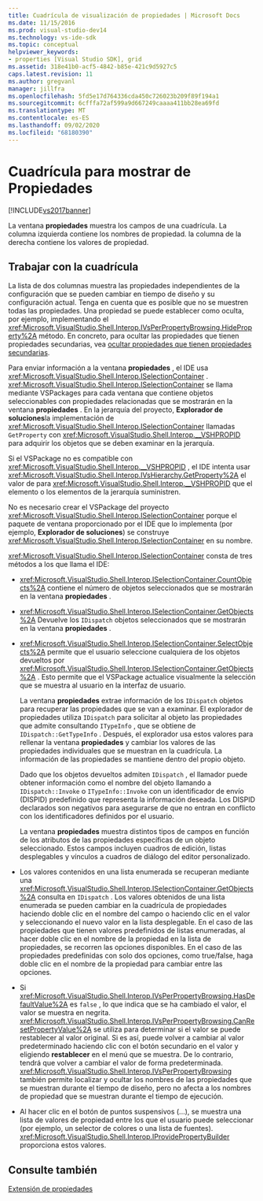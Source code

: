 ```yaml
---
title: Cuadrícula de visualización de propiedades | Microsoft Docs
ms.date: 11/15/2016
ms.prod: visual-studio-dev14
ms.technology: vs-ide-sdk
ms.topic: conceptual
helpviewer_keywords:
- properties [Visual Studio SDK], grid
ms.assetid: 318e41b0-acf5-4842-b85e-421c9d5927c5
caps.latest.revision: 11
ms.author: gregvanl
manager: jillfra
ms.openlocfilehash: 5fd5e17d764336cda450c726023b209f89f194a1
ms.sourcegitcommit: 6cfffa72af599a9d667249caaaa411bb28ea69fd
ms.translationtype: MT
ms.contentlocale: es-ES
ms.lasthandoff: 09/02/2020
ms.locfileid: "68180390"
---
```

# <a name="properties-display-grid"></a>Cuadrícula para mostrar de Propiedades
[!INCLUDE[vs2017banner](../../includes/vs2017banner.md)]

La ventana **propiedades** muestra los campos de una cuadrícula. La columna izquierda contiene los nombres de propiedad. la columna de la derecha contiene los valores de propiedad.  
  
## <a name="working-with-the-grid"></a>Trabajar con la cuadrícula  
 La lista de dos columnas muestra las propiedades independientes de la configuración que se pueden cambiar en tiempo de diseño y su configuración actual. Tenga en cuenta que es posible que no se muestren todas las propiedades. Una propiedad se puede establecer como oculta, por ejemplo, implementando el <xref:Microsoft.VisualStudio.Shell.Interop.IVsPerPropertyBrowsing.HideProperty%2A> método. En concreto, para ocultar las propiedades que tienen propiedades secundarias, vea [ocultar propiedades que tienen propiedades secundarias](../../misc/hiding-properties-that-have-child-properties.md).  
  
 Para enviar información a la ventana **propiedades** , el IDE usa <xref:Microsoft.VisualStudio.Shell.Interop.ISelectionContainer> . <xref:Microsoft.VisualStudio.Shell.Interop.ISelectionContainer> se llama mediante VSPackages para cada ventana que contiene objetos seleccionables con propiedades relacionadas que se mostrarán en la ventana **propiedades** . En la jerarquía del proyecto, **Explorador de soluciones**la implementación de <xref:Microsoft.VisualStudio.Shell.Interop.ISelectionContainer> llamadas `GetProperty` con <xref:Microsoft.VisualStudio.Shell.Interop.__VSHPROPID> para adquirir los objetos que se deben examinar en la jerarquía.  
  
 Si el VSPackage no es compatible con <xref:Microsoft.VisualStudio.Shell.Interop.__VSHPROPID> , el IDE intenta usar <xref:Microsoft.VisualStudio.Shell.Interop.IVsHierarchy.GetProperty%2A> el valor de para <xref:Microsoft.VisualStudio.Shell.Interop.__VSHPROPID> que el elemento o los elementos de la jerarquía suministren.  
  
 No es necesario crear el VSPackage del proyecto <xref:Microsoft.VisualStudio.Shell.Interop.ISelectionContainer> porque el paquete de ventana proporcionado por el IDE que lo implementa (por ejemplo, **Explorador de soluciones**) se construye <xref:Microsoft.VisualStudio.Shell.Interop.ISelectionContainer> en su nombre.  
  
 <xref:Microsoft.VisualStudio.Shell.Interop.ISelectionContainer> consta de tres métodos a los que llama el IDE:  
  
- <xref:Microsoft.VisualStudio.Shell.Interop.ISelectionContainer.CountObjects%2A> contiene el número de objetos seleccionados que se mostrarán en la ventana **propiedades** .  
  
- <xref:Microsoft.VisualStudio.Shell.Interop.ISelectionContainer.GetObjects%2A> Devuelve los `IDispatch` objetos seleccionados que se mostrarán en la ventana **propiedades** .  
  
- <xref:Microsoft.VisualStudio.Shell.Interop.ISelectionContainer.SelectObjects%2A> permite que el usuario seleccione cualquiera de los objetos devueltos por <xref:Microsoft.VisualStudio.Shell.Interop.ISelectionContainer.GetObjects%2A> . Esto permite que el VSPackage actualice visualmente la selección que se muestra al usuario en la interfaz de usuario.  
  
  La ventana **propiedades** extrae información de los `IDispatch` objetos para recuperar las propiedades que se van a examinar. El explorador de propiedades utiliza `IDispatch` para solicitar al objeto las propiedades que admite consultando `ITypeInfo` , que se obtiene de `IDispatch::GetTypeInfo` . Después, el explorador usa estos valores para rellenar la ventana **propiedades** y cambiar los valores de las propiedades individuales que se muestran en la cuadrícula. La información de las propiedades se mantiene dentro del propio objeto.  
  
  Dado que los objetos devueltos admiten `IDispatch` , el llamador puede obtener información como el nombre del objeto llamando a `IDispatch::Invoke` o `ITypeInfo::Invoke` con un identificador de envío (DISPID) predefinido que representa la información deseada. Los DISPID declarados son negativos para asegurarse de que no entran en conflicto con los identificadores definidos por el usuario.  
  
  La ventana **propiedades** muestra distintos tipos de campos en función de los atributos de las propiedades específicas de un objeto seleccionado. Estos campos incluyen cuadros de edición, listas desplegables y vínculos a cuadros de diálogo del editor personalizado.  
  
- Los valores contenidos en una lista enumerada se recuperan mediante una <xref:Microsoft.VisualStudio.Shell.Interop.ISelectionContainer.GetObjects%2A> consulta en `IDispatch` . Los valores obtenidos de una lista enumerada se pueden cambiar en la cuadrícula de propiedades haciendo doble clic en el nombre del campo o haciendo clic en el valor y seleccionando el nuevo valor en la lista desplegable. En el caso de las propiedades que tienen valores predefinidos de listas enumeradas, al hacer doble clic en el nombre de la propiedad en la lista de propiedades, se recorren las opciones disponibles. En el caso de las propiedades predefinidas con solo dos opciones, como true/false, haga doble clic en el nombre de la propiedad para cambiar entre las opciones.  
  
- Si <xref:Microsoft.VisualStudio.Shell.Interop.IVsPerPropertyBrowsing.HasDefaultValue%2A> es `false` , lo que indica que se ha cambiado el valor, el valor se muestra en negrita. <xref:Microsoft.VisualStudio.Shell.Interop.IVsPerPropertyBrowsing.CanResetPropertyValue%2A> se utiliza para determinar si el valor se puede restablecer al valor original. Si es así, puede volver a cambiar al valor predeterminado haciendo clic con el botón secundario en el valor y eligiendo **restablecer** en el menú que se muestra. De lo contrario, tendrá que volver a cambiar el valor de forma predeterminada. <xref:Microsoft.VisualStudio.Shell.Interop.IVsPerPropertyBrowsing> también permite localizar y ocultar los nombres de las propiedades que se muestran durante el tiempo de diseño, pero no afecta a los nombres de propiedad que se muestran durante el tiempo de ejecución.  
  
- Al hacer clic en el botón de puntos suspensivos (...), se muestra una lista de valores de propiedad entre los que el usuario puede seleccionar (por ejemplo, un selector de colores o una lista de fuentes). <xref:Microsoft.VisualStudio.Shell.Interop.IProvidePropertyBuilder> proporciona estos valores.  
  
## <a name="see-also"></a>Consulte también  
 [Extensión de propiedades](../../extensibility/internals/extending-properties.md)
